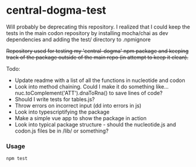 # central-dogma-test
Will probably be deprecating this repository. I realized that I could keep the tests in the main codon repository by installing mocha/chai as dev dependencies and adding the test/ directory to .npmignore

~~Repository used for testing my 'central-dogma' npm package and keeping track of the package outside of the main repo (in attempt to keep it clean).~~

Todo:
- Update readme with a list of all the functions in nucleotide and codon
- Look into method chaining. Could I make it do something like... nuc.toComplement('ATT').dnaToRna() to save lines of code?
- Should I write tests for tables.js? 
- Throw errors on incorrect input (dd into errors in js)
- Look into typescriptifying the package 
- Make a simple vue app to show the package in action
- Look into typical package structure - should the nucleotide.js and codon.js files be in /lib/ or something?

### Usage
`npm test`
